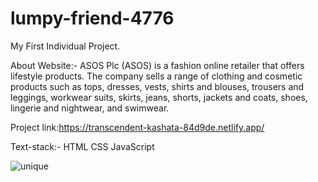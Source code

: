 # lumpy-friend-4776
My First Individual Project.

About Website:-
ASOS Plc (ASOS) is a fashion online retailer that offers lifestyle products. The company sells a range of clothing and cosmetic products such as tops, dresses, vests, shirts and blouses, trousers and leggings, workwear suits, skirts, jeans, shorts, jackets and coats, shoes, lingerie and nightwear, and swimwear.

Project link:https://transcendent-kashata-84d9de.netlify.app/

Text-stack:-
HTML
CSS
JavaScript

![unique](https://user-images.githubusercontent.com/110033104/210261427-6f0db9e4-ad8b-4e39-ac0d-d19cf4fc11fc.png)
